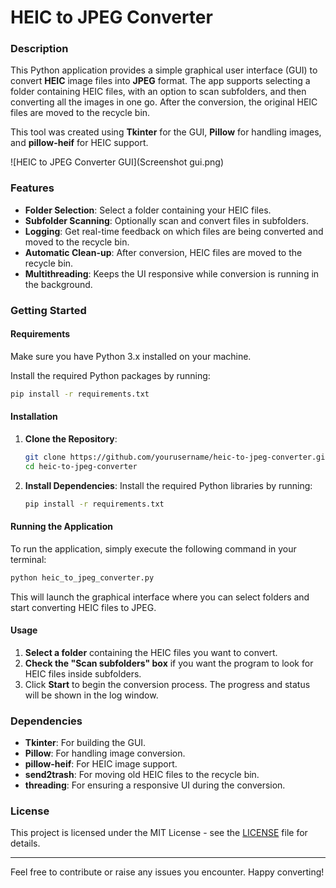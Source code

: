 
# HEIC to JPEG Converter

### Description

This Python application provides a simple graphical user interface (GUI) to convert **HEIC** image files into **JPEG** format. The app supports selecting a folder containing HEIC files, with an option to scan subfolders, and then converting all the images in one go. After the conversion, the original HEIC files are moved to the recycle bin.

This tool was created using **Tkinter** for the GUI, **Pillow** for handling images, and **pillow-heif** for HEIC support.

![HEIC to JPEG Converter GUI](Screenshot gui.png)

### Features

- **Folder Selection**: Select a folder containing your HEIC files.
- **Subfolder Scanning**: Optionally scan and convert files in subfolders.
- **Logging**: Get real-time feedback on which files are being converted and moved to the recycle bin.
- **Automatic Clean-up**: After conversion, HEIC files are moved to the recycle bin.
- **Multithreading**: Keeps the UI responsive while conversion is running in the background.

### Getting Started

#### Requirements

Make sure you have Python 3.x installed on your machine.

Install the required Python packages by running:

```bash
pip install -r requirements.txt
```

#### Installation

1. **Clone the Repository**:
   ```bash
   git clone https://github.com/yourusername/heic-to-jpeg-converter.git
   cd heic-to-jpeg-converter
   ```

2. **Install Dependencies**:
   Install the required Python libraries by running:
   ```bash
   pip install -r requirements.txt
   ```

#### Running the Application

To run the application, simply execute the following command in your terminal:

```bash
python heic_to_jpeg_converter.py
```

This will launch the graphical interface where you can select folders and start converting HEIC files to JPEG.

#### Usage

1. **Select a folder** containing the HEIC files you want to convert.
2. **Check the "Scan subfolders" box** if you want the program to look for HEIC files inside subfolders.
3. Click **Start** to begin the conversion process. The progress and status will be shown in the log window.

### Dependencies

- **Tkinter**: For building the GUI.
- **Pillow**: For handling image conversion.
- **pillow-heif**: For HEIC image support.
- **send2trash**: For moving old HEIC files to the recycle bin.
- **threading**: For ensuring a responsive UI during the conversion.

### License

This project is licensed under the MIT License - see the [LICENSE](LICENSE) file for details.

---

Feel free to contribute or raise any issues you encounter. Happy converting!
